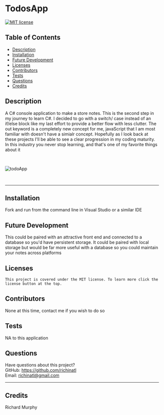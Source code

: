 # TodosApp
  [![MIT license](https://img.shields.io/badge/License-MIT-blue.svg)](https://lbesson.mit-license.org/)
  ## Table of Contents
  * [Description](#description)
  * [Installation](#installation)
  * [Future Development](#future)
  * [Licenses](#licenses)
  * [Contributors](#contributors)
  * [Tests](#tests)
  * [Questions](#questions)
  * [Credits](#credits)
  ## Description
  A C# console application to make a store notes. This is the second step in my journey to learn C#. I decided to go with a switch/ case instead of an if/else block like my last effort to provide a better flow with less clutter.
  The out keyword is a completely new concept for me, javaScript that I am most familiar with doesn't have a simialr concept. Hopefully as I look back at these projects I'll be able to see a clear progression in 
  my coding maturity. In this industry you never stop learning, and that's one of my favorite things about it

  <br>

  ![todoApp](https://github.com/richinatl/TodosApp/assets/95508564/6c021700-35f7-41f4-afc4-95bb34b19b56)

  <br>

  ---
  

  ## Installation
  Fork and run from the command line in Visual Studio or a similar IDE
  
  ## Future Development
  This could be paired with an attractive front end and connected to a database so you'd have persistent storage. It could be paired with local storage but would be far more useful with a database so you could maintain your 
  notes across platforms
  ## Licenses
    This project is covered under the MIT license. To learn more click the license button at the top.
  ## Contributors
  None at this time, contact me if you wish to do so
  ## Tests
  NA to this application
  ## Questions
  Have questions about this project?  
  GitHub: https://github.com/richinatl  
  Email: richinatl@gmail.com

  ---
  
  ## Credits
  Richard Murphy
